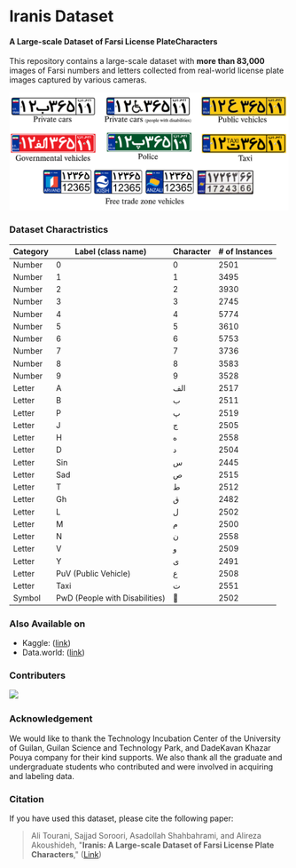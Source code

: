 # Iranis Dataset
#### A Large-scale Dataset of Farsi License PlateCharacters

This repository contains a large-scale dataset with **more than 83,000** images of Farsi numbers and letters collected from real-world license plate images captured by various cameras.

![Iranis Dataset](https://github.com/alitourani/Iranis-dataset/blob/master/_doc/Iranis_License_Plates.png "Iranis Dataset")

### Dataset Charactristics

| Category | Label (class name) | Character | # of Instances |
| ------------ | ------------ | ------------ | ------------ |
| Number | 0 | 0 | 2501 |
| Number | 1 | 1 | 3495 |
| Number | 2 | 2 | 3930 |
| Number | 3 | 3 | 2745 |
| Number | 4 | 4 | 5774 |
| Number | 5 | 5 | 3610 |
| Number | 6 | 6 | 5753 |
| Number | 7 | 7 | 3736 |
| Number | 8 | 8 | 3583 |
| Number | 9 | 9 | 3528 |
| Letter | A | الف | 2517 |
| Letter | B | ب | 2511 |
| Letter | P | پ | 2519 |
| Letter | J | ج | 2505 |
| Letter | H | ه | 2558 |
| Letter | D | د | 2504 |
| Letter | Sin | س | 2445 |
| Letter | Sad | ص | 2515 |
| Letter | T | ط | 2512 |
| Letter | Gh | ق | 2482 |
| Letter | L | ل | 2502 |
| Letter | M | م | 2500 |
| Letter | N | ن | 2558 |
| Letter | V | و | 2509 |
| Letter | Y | ی | 2491 |
| Letter | PuV (Public Vehicle) | ع | 2508 |
| Letter | Taxi | ت | 2551 |
| Symbol | PwD (People with Disabilities) | 🦽 | 2502 |

### Also Available on

- Kaggle: ([link](https://www.kaggle.com/sajjadsoroori/iranis "Kaggle"))
- Data.world: ([link](https://data.world/guilanits/iranis "data.world"))

### Contributers

<a href="https://github.com/alitourani/Iranis-dataset/graphs/contributors">
  <img src="https://contrib.rocks/image?repo=alitourani/Iranis-dataset" />
</a>

### Acknowledgement

We would like to thank the Technology Incubation Center of the University of Guilan, Guilan Science and Technology Park, and DadeKavan Khazar Pouya company for their kind supports. We also thank all the graduate and undergraduate students who contributed and were involved in acquiring and labeling data.

### Citation

If you have used this dataset, please cite the following paper:
>  Ali Tourani, Sajjad Soroori, Asadollah Shahbahrami, and Alireza Akoushideh, "**Iranis: A Large-scale Dataset of Farsi License Plate Characters**," ([Link](https://www.researchgate.net/publication/348213017_Iranis_A_Large-scale_Dataset_of_Farsi_License_Plate_Characters "Link"))
